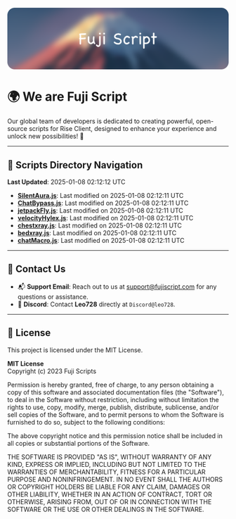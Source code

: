 ![Banner](.github/b.webp)

# 🌍 **We are Fuji Script**

Our global team of developers is dedicated to creating powerful, open-source scripts for Rise Client, designed to enhance your experience and unlock new possibilities! 🌟

---
<!-- SCRIPTS_NAVIGATION_START -->
## 📂 **Scripts Directory Navigation**

**Last Updated**: 2025-01-08 02:12:12 UTC

- **[SilentAura.js](scripts/SilentAura.js)**: Last modified on 2025-01-08 02:12:11 UTC
- **[ChatBypass.js](scripts/ChatBypass.js)**: Last modified on 2025-01-08 02:12:11 UTC
- **[jetpackFly.js](scripts/jetpackFly.js)**: Last modified on 2025-01-08 02:12:11 UTC
- **[velocityHylex.js](scripts/velocityHylex.js)**: Last modified on 2025-01-08 02:12:11 UTC
- **[chestxray.js](scripts/chestxray.js)**: Last modified on 2025-01-08 02:12:11 UTC
- **[bedxray.js](scripts/bedxray.js)**: Last modified on 2025-01-08 02:12:11 UTC
- **[chatMacro.js](scripts/chatMacro.js)**: Last modified on 2025-01-08 02:12:11 UTC

<!-- SCRIPTS_NAVIGATION_END -->

---

## 💬 **Contact Us**  
- 📬 **Support Email**: Reach out to us at [support@fujiscript.com](mailto:support@fujiscript.com) for any questions or assistance.  
- 💬 **Discord**: Contact **Leo728** directly at `Discord@leo728`.

---

## 📜 **License**

This project is licensed under the MIT License.  

**MIT License**  
Copyright (c) 2023 Fuji Scripts  

Permission is hereby granted, free of charge, to any person obtaining a copy of this software and associated documentation files (the "Software"), to deal in the Software without restriction, including without limitation the rights to use, copy, modify, merge, publish, distribute, sublicense, and/or sell copies of the Software, and to permit persons to whom the Software is furnished to do so, subject to the following conditions:  

The above copyright notice and this permission notice shall be included in all copies or substantial portions of the Software.  

THE SOFTWARE IS PROVIDED "AS IS", WITHOUT WARRANTY OF ANY KIND, EXPRESS OR IMPLIED, INCLUDING BUT NOT LIMITED TO THE WARRANTIES OF MERCHANTABILITY, FITNESS FOR A PARTICULAR PURPOSE AND NONINFRINGEMENT. IN NO EVENT SHALL THE AUTHORS OR COPYRIGHT HOLDERS BE LIABLE FOR ANY CLAIM, DAMAGES OR OTHER LIABILITY, WHETHER IN AN ACTION OF CONTRACT, TORT OR OTHERWISE, ARISING FROM, OUT OF OR IN CONNECTION WITH THE SOFTWARE OR THE USE OR OTHER DEALINGS IN THE SOFTWARE.  
